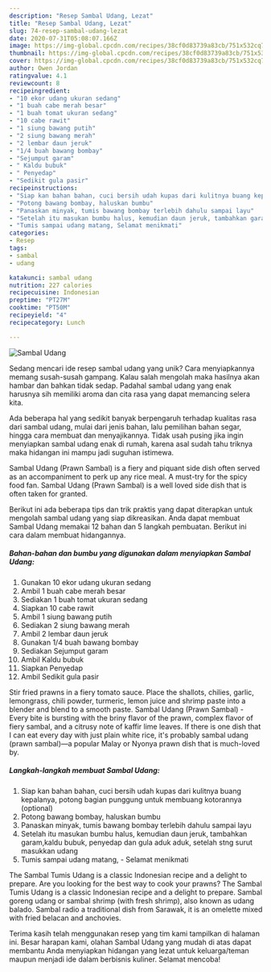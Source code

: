 ```yaml
---
description: "Resep Sambal Udang, Lezat"
title: "Resep Sambal Udang, Lezat"
slug: 74-resep-sambal-udang-lezat
date: 2020-07-31T05:08:07.166Z
image: https://img-global.cpcdn.com/recipes/38cf0d83739a83cb/751x532cq70/sambal-udang-foto-resep-utama.jpg
thumbnail: https://img-global.cpcdn.com/recipes/38cf0d83739a83cb/751x532cq70/sambal-udang-foto-resep-utama.jpg
cover: https://img-global.cpcdn.com/recipes/38cf0d83739a83cb/751x532cq70/sambal-udang-foto-resep-utama.jpg
author: Owen Jordan
ratingvalue: 4.1
reviewcount: 8
recipeingredient:
- "10 ekor udang ukuran sedang"
- "1 buah cabe merah besar"
- "1 buah tomat ukuran sedang"
- "10 cabe rawit"
- "1 siung bawang putih"
- "2 siung bawang merah"
- "2 lembar daun jeruk"
- "1/4 buah bawang bombay"
- "Sejumput garam"
- " Kaldu bubuk"
- " Penyedap"
- "Sedikit gula pasir"
recipeinstructions:
- "Siap kan bahan bahan, cuci bersih udah kupas dari kulitnya buang kepalanya, potong bagian punggung untuk membuang kotorannya (optional)"
- "Potong bawang bombay, haluskan bumbu"
- "Panaskan minyak, tumis bawang bombay terlebih dahulu sampai layu"
- "Setelah itu masukan bumbu halus, kemudian daun jeruk, tambahkan garam,kaldu bubuk, penyedap dan gula aduk aduk, setelah stng surut masukkan udang"
- "Tumis sampai udang matang, Selamat menikmati"
categories:
- Resep
tags:
- sambal
- udang

katakunci: sambal udang 
nutrition: 227 calories
recipecuisine: Indonesian
preptime: "PT27M"
cooktime: "PT50M"
recipeyield: "4"
recipecategory: Lunch

---
```



![Sambal Udang](https://img-global.cpcdn.com/recipes/38cf0d83739a83cb/751x532cq70/sambal-udang-foto-resep-utama.jpg)

Sedang mencari ide resep sambal udang yang unik? Cara menyiapkannya memang susah-susah gampang. Kalau salah mengolah maka hasilnya akan hambar dan bahkan tidak sedap. Padahal sambal udang yang enak harusnya sih memiliki aroma dan cita rasa yang dapat memancing selera kita.

Ada beberapa hal yang sedikit banyak berpengaruh terhadap kualitas rasa dari sambal udang, mulai dari jenis bahan, lalu pemilihan bahan segar, hingga cara membuat dan menyajikannya. Tidak usah pusing jika ingin menyiapkan sambal udang enak di rumah, karena asal sudah tahu triknya maka hidangan ini mampu jadi suguhan istimewa.

Sambal Udang (Prawn Sambal) is a fiery and piquant side dish often served as an accompaniment to perk up any rice meal. A must-try for the spicy food fan. Sambal Udang (Prawn Sambal) is a well loved side dish that is often taken for granted.


Berikut ini ada beberapa tips dan trik praktis yang dapat diterapkan untuk mengolah sambal udang yang siap dikreasikan. Anda dapat membuat Sambal Udang memakai 12 bahan dan 5 langkah pembuatan. Berikut ini cara dalam membuat hidangannya.

<!--inarticleads1-->

##### Bahan-bahan dan bumbu yang digunakan dalam menyiapkan Sambal Udang:

1. Gunakan 10 ekor udang ukuran sedang
1. Ambil 1 buah cabe merah besar
1. Sediakan 1 buah tomat ukuran sedang
1. Siapkan 10 cabe rawit
1. Ambil 1 siung bawang putih
1. Sediakan 2 siung bawang merah
1. Ambil 2 lembar daun jeruk
1. Gunakan 1/4 buah bawang bombay
1. Sediakan Sejumput garam
1. Ambil  Kaldu bubuk
1. Siapkan  Penyedap
1. Ambil Sedikit gula pasir


Stir fried prawns in a fiery tomato sauce. Place the shallots, chilies, garlic, lemongrass, chili powder, turmeric, lemon juice and shrimp paste into a blender and blend to a smooth paste. Sambal Udang (Prawn Sambal) - Every bite is bursting with the briny flavor of the prawn, complex flavor of fiery sambal, and a citrusy note of kaffir lime leaves. If there is one dish that I can eat every day with just plain white rice, it&#39;s probably sambal udang (prawn sambal)—a popular Malay or Nyonya prawn dish that is much-loved by. 

<!--inarticleads2-->

##### Langkah-langkah membuat Sambal Udang:

1. Siap kan bahan bahan, cuci bersih udah kupas dari kulitnya buang kepalanya, potong bagian punggung untuk membuang kotorannya (optional)
1. Potong bawang bombay, haluskan bumbu
1. Panaskan minyak, tumis bawang bombay terlebih dahulu sampai layu
1. Setelah itu masukan bumbu halus, kemudian daun jeruk, tambahkan garam,kaldu bubuk, penyedap dan gula aduk aduk, setelah stng surut masukkan udang
1. Tumis sampai udang matang, - Selamat menikmati


The Sambal Tumis Udang is a classic Indonesian recipe and a delight to prepare. Are you looking for the best way to cook your prawns? The Sambal Tumis Udang is a classic Indonesian recipe and a delight to prepare. Sambal goreng udang or sambal shrimp (with fresh shrimp), also known as udang balado. Sambal radio a traditional dish from Sarawak, it is an omelette mixed with fried belacan and anchovies. 

Terima kasih telah menggunakan resep yang tim kami tampilkan di halaman ini. Besar harapan kami, olahan Sambal Udang yang mudah di atas dapat membantu Anda menyiapkan hidangan yang lezat untuk keluarga/teman maupun menjadi ide dalam berbisnis kuliner. Selamat mencoba!
